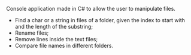Console application made in C# to allow the user to manipulate files.
- Find a char or a string in files of a folder, given the index to start with and the length of the substring;
- Rename files;
- Remove lines inside the text files;
- Compare file names in different folders.